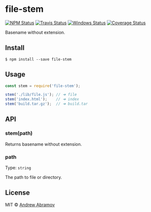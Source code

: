 file-stem
=========

[![NPM Status][npm-img]][npm]
[![Travis Status][test-img]][travis]
[![Windows Status][appveyor-img]][appveyor]
[![Coverage Status][coverage-img]][coveralls]

[npm]:          https://www.npmjs.org/package/file-stem
[npm-img]:      https://img.shields.io/npm/v/file-stem.svg

[travis]:       https://travis-ci.org/blond/file-stem
[test-img]:     https://img.shields.io/travis/blond/file-stem.svg?label=tests

[appveyor]:     https://ci.appveyor.com/project/blond/file-stem
[appveyor-img]: http://img.shields.io/appveyor/ci/blond/file-stem.svg?style=flat&label=windows

[coveralls]:    https://coveralls.io/r/blond/file-stem
[coverage-img]: https://img.shields.io/coveralls/blond/file-stem.svg

Basename without extension.

Install
-------

```
$ npm install --save file-stem
```

Usage
-----

```js
const stem = require('file-stem');

stem('./lib/file.js'); // ➜ file
stem('index.html');    // ➜ index
stem('build.tar.gz');  // ➜ build.tar
```

API
---

### stem(path)

Returns basename without extension.

### path

Type: `string`

The path to file or directory.

License
-------

MIT © [Andrew Abramov](https://github.com/blond)
